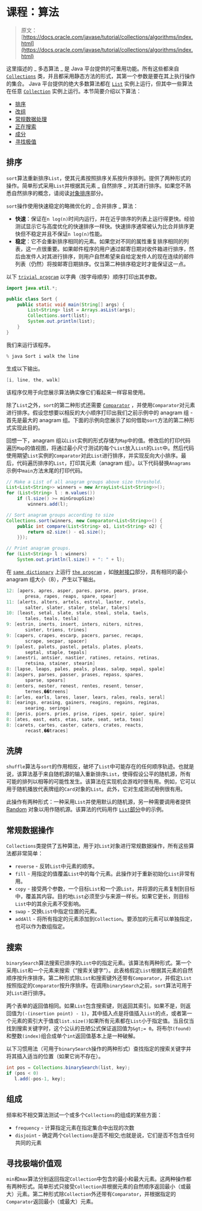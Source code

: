# 课程：算法

> 原文： [https://docs.oracle.com/javase/tutorial/collections/algorithms/index.html](https://docs.oracle.com/javase/tutorial/collections/algorithms/index.html)

这里描述的 _ 多态算法 _ 是 Java 平台提供的可重用功能。所有这些都来自 [`Collections`](https://docs.oracle.com/javase/8/docs/api/java/util/Collections.html) 类，并且都采用静态方法的形式，其第一个参数是要在其上执行操作的集合。 Java 平台提供的绝大多数算法都在 [`List`](https://docs.oracle.com/javase/8/docs/api/java/util/List.html) 实例上运行，但其中一些算法在任意 [`Collection`](https://docs.oracle.com/javase/8/docs/api/java/util/Collection.html) 实例上运行。本节简要介绍以下算法：

*   [排序](#sorting)
*   [改组](#shuffling)
*   [常规数据处理](#rdm)
*   [正在搜索](#searching)
*   [成分](#composition)
*   [寻找极值](#fev)

## 排序

`sort`算法重新排序`List`，使其元素按照排序关系按升序排列。提供了两种形式的操作。简单形式采用`List`并根据其元素 _ 自然排序 _ 对其进行排序。如果您不熟悉自然排序的概念，请阅读[对象排序](../interfaces/order.html)部分。

`sort`操作使用快速稳定的略微优化的 _ 合并排序 _ 算法：

*   **快速**：保证在`n log(n)`时间内运行，并在近乎排序的列表上运行得更快。经验测试显示它与高度优化的快速排序一样快。快速排序通常被认为比合并排序更快但不稳定并且不保证`n log(n)`性能。
*   **稳定**：它不会重新排序相同的元素。如果您对不同的属性重复排序相同的列表，这一点很重要。如果邮件程序的用户通过邮寄日期对收件箱进行排序，然后由发件人对其进行排序，则用户自然希望来自给定发件人的现在连续的邮件列表（仍然）将按邮寄日期排序。仅当第二种排序稳定时才能保证这一点。

以下 [`trivial program`](examples/Sort.java) 以字典（按字母顺序）顺序打印出其参数。

```java
import java.util.*;

public class Sort {
    public static void main(String[] args) {
        List<String> list = Arrays.asList(args);
        Collections.sort(list);
        System.out.println(list);
    }
}

```

我们来运行该程序。

```java
% java Sort i walk the line

```

生成以下输出。

```java
[i, line, the, walk]

```

该程序仅用于向您展示算法确实像它们看起来一样容易使用。

除了`List`之外，`sort`的第二种形式还需要 [`Comparator`](https://docs.oracle.com/javase/8/docs/api/java/util/Comparator.html) ，并使用`Comparator`对元素进行排序。假设您想要以相反的大小顺序打印出我们之前示例中的 anagram 组 - 首先是最大的 anagram 组。下面的示例向您展示了如何借助`sort`方法的第二种形式实现此目的。

回想一下，anagram 组以`List`实例的形式存储为`Map`中的值。修改后的打印代码遍历`Map`的值视图，将通过最小尺寸测试的每个`List`放入`List`的`List`中。然后代码使用期望`List`实例的`Comparator`对此`List`进行排序，并实现反向大小排序。最后，代码遍历排序的`List`，打印其元素（anagram 组）。以下代码替换`Anagrams`示例中`main`方法末尾的打印代码。

```java
// Make a List of all anagram groups above size threshold.
List<List<String>> winners = new ArrayList<List<String>>();
for (List<String> l : m.values())
    if (l.size() >= minGroupSize)
        winners.add(l);

// Sort anagram groups according to size
Collections.sort(winners, new Comparator<List<String>>() {
    public int compare(List<String> o1, List<String> o2) {
        return o2.size() - o1.size();
    }});

// Print anagram groups.
for (List<String> l : winners)
    System.out.println(l.size() + ": " + l);

```

在 [`same dictionary`](../interfaces/examples/dictionary.txt) 上运行 [`the program`](examples/Anagrams2.java) ，如[映射接口](../interfaces/map.html)部分，具有相同的最小 anagram 组大小（8），产生以下输出。

```java
12: [apers, apres, asper, pares, parse, pears, prase,
       presa, rapes, reaps, spare, spear]
11: [alerts, alters, artels, estral, laster, ratels,
       salter, slater, staler, stelar, talers]
10: [least, setal, slate, stale, steal, stela, taels,
       tales, teals, tesla]
9: [estrin, inerts, insert, inters, niters, nitres,
       sinter, triens, trines]
9: [capers, crapes, escarp, pacers, parsec, recaps,
       scrape, secpar, spacer]
9: [palest, palets, pastel, petals, plates, pleats,
       septal, staple, tepals]
9: [anestri, antsier, nastier, ratines, retains, retinas,
       retsina, stainer, stearin]
8: [lapse, leaps, pales, peals, pleas, salep, sepal, spale]
8: [aspers, parses, passer, prases, repass, spares,
       sparse, spears]
8: [enters, nester, renest, rentes, resent, tenser,
       ternes,��treens]
8: [arles, earls, lares, laser, lears, rales, reals, seral]
8: [earings, erasing, gainers, reagins, regains, reginas,
       searing, seringa]
8: [peris, piers, pries, prise, ripes, speir, spier, spire]
8: [ates, east, eats, etas, sate, seat, seta, teas]
8: [carets, cartes, caster, caters, crates, reacts,
       recast,��traces]

```

## 洗牌

`shuffle`算法与`sort`的作用相反，破坏了`List`中可能存在的任何顺序轨迹。也就是说，该算法基于来自随机源的输入重新排序`List`，使得假设公平的随机源，所有可能的排列以相等的可能性发生。该算法在实现机会游戏时很有用。例如，它可以用于随机播放代表牌组的`Card`对象的`List`。此外，它对生成测试用例很有用。

此操作有两种形式：一种采用`List`并使用默认的随机源，另一种需要调用者提供 [Random](https://docs.oracle.com/javase/8/docs/api/java/util/Random.html) 对象以用作随机源。该算法的代码用作 [`List`部分](../interfaces/list.html#shuffle)中的示例。

## 常规数据操作

`Collections`类提供了五种算法，用于对`List`对象进行常规数据操作，所有这些算法都非常简单：

*   `reverse` - 反转`List`中元素的顺序。
*   `fill` - 用指定的值覆盖`List`中的每个元素。此操作对于重新初始化`List`非常有用。
*   `copy` - 接受两个参数，一个目标`List`和一个源`List`，并将源的元素复制到目标中，覆盖其内容。目的地`List`必须至少与来源一样长。如果它更长，则目标`List`中的其余元素不受影响。
*   `swap` - 交换`List`中指定位置的元素。
*   `addAll` - 将所有指定的元素添加到`Collection`。要添加的元素可以单独指定，也可以作为数组指定。

## 搜索

`binarySearch`算法搜索已排序的`List`中的指定元素。该算法有两种形式。第一个采用`List`和一个元素来搜索（“搜索关键字”）。此表格假定`List`根据其元素的自然顺序按升序排序。第二种形式除`List`和搜索键外还带有`Comparator`，并假定`List`按照指定的`Comparator`按升序排序。在调用`binarySearch`之前，`sort`算法可用于对`List`进行排序。

两个表单的返回值相同。如果`List`包含搜索键，则返回其索引。如果不是，则返回值为`(-(insertion point) - 1)`，其中插入点是将值插入`List`的点，或者第一个元素的索引大于值或`list.size()`如果所有元素都在`List`小于指定值。当且仅当找到搜索关键字时，这个公认的丑陋公式保证返回值为`&gt;= 0`。将布尔`(found)`和整数`(index)`组合成单个`int`返回值基本上是一种破解。

以下习惯用法（可用于`binarySearch`操作的两种形式）查找指定的搜索关键字并将其插入适当的位置（如果它尚不存在）。

```java
int pos = Collections.binarySearch(list, key);
if (pos < 0)
   l.add(-pos-1, key);

```

## 组成

频率和不相交算法测试一个或多个`Collections`的组成的某些方面：

*   `frequency` - 计算指定元素在指定集合中出现的次数
*   `disjoint` - 确定两个`Collections`是否不相交;也就是说，它们是否不包含任何共同的元素

## 寻找极端价值观

`min`和`max`算法分别返回指定`Collection`中包含的最小和最大元素。这两种操作都有两种形式。简单形式只接受`Collection`并根据元素的自然顺序返回最小（或最大）元素。第二种形式除`Collection`外还带有`Comparator`，并根据指定的`Comparator`返回最小（或最大）元素。